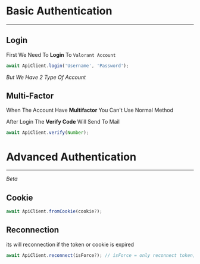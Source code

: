 # Basic Authentication

-----------

## Login

First We Need To **Login** To `Valorant Account`

```typescript
await ApiClient.login('Username', 'Password');
```

*But We Have 2 Type Of Account*
 
## Multi-Factor

When The Account Have **Multifactor** You Can't Use Normal Method

After Login The **Verify Code** Will Send To Mail

```typescript
await ApiClient.verify(Number);
```

# Advanced Authentication

-----------

*Beta*

## Cookie

```typescript
await ApiClient.fromCookie(cookie?);
```

## Reconnection

its will reconnection if the token or cookie is expired

```typescript
await ApiClient.reconnect(isForce?); // isForce = only reconnect token;
```